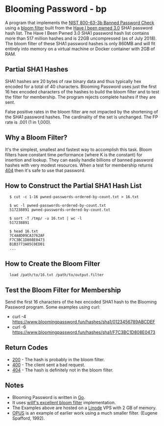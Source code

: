 # Blooming Password - bp

A program that implements the [NIST 800-63-3b Banned Password Check](https://nvlpubs.nist.gov/nistpubs/SpecialPublications/NIST.SP.800-63b.pdf) using a [bloom filter](https://dl.acm.org/citation.cfm?doid=362686.362692) built from the [Have I been pwned 3.0](https://haveibeenpwned.com/Passwords) SHA1 password hash list. The Have I Been Pwned 3.0 SHA1 password hash list contains more than 517 million hashes and is 22GB uncompressed (as of July 2018). The bloom filter of these SHA1 password hashes is only 860MB and will fit entirely into memory on a virtual machine or Docker container with 2GB of RAM.

## Partial SHA1 Hashes

SHA1 hashes are 20 bytes of raw binary data and thus typically hex encoded for a total of 40 characters. Blooming Password uses just the first 16 hex encoded characters of the hashes to build the bloom filter and to test the filter for membership. The program rejects complete hashes if they are sent.

False positive rates in the bloom filter are not impacted by the shortening of the SHA1 password hashes. The cardinality of the set is unchanged. The FP rate is .001 (1 in 1,000).

## Why a Bloom Filter?

It's the simplest, smallest and fastest way to accomplish this task. Bloom filters have constant time performance (where K is the constant) for insertion and lookup. They can easily handle billions of banned password hashes with very modest resources. When a test for membership returns [404](https://www.bloomingpassword.fun/hashes/sha1/0123456789ABCDEF) then it's safe to use that password.

## How to Construct the Partial SHA1 Hash List

```
  $ cut -c 1-16 pwned-passwords-ordered-by-count.txt > 16.txt

  $ wc -l pwned-passwords-ordered-by-count.txt 
  517238891 pwned-passwords-ordered-by-count.txt

  $ sort -T /tmp/ -u 16.txt | wc -l
  517238891

  $ head 16.txt 
  7C4A8D09CA3762AF
  F7C3BC1D808E0473
  B1B3773A05C0ED01
  ...
```

## How to Create the Bloom Filter

```
  load /path/to/16.txt /path/to/output.filter
```

## Test the Bloom Filter for Membership

Send the first 16 characters of the hex encoded SHA1 hash to the Blooming Password program. Some examples using curl:

  * curl -4 https://www.bloomingpassword.fun/hashes/sha1/0123456789ABCDEF
  * curl -6 https://www.bloomingpassword.fun/hashes/sha1/F7C3BC1D808E0473

## Return Codes

  * [200](https://www.bloomingpassword.fun/hashes/sha1/F7C3BC1D808E0473) - The hash is probably in the bloom filter.
  * [400](https://www.bloomingpassword.fun/hashes/sha1/PASSWORD) - The client sent a bad request.
  * [404](https://www.bloomingpassword.fun/hashes/sha1/0123456789ABCDEF) - The hash is definitely not in the bloom filter.

## Notes

  * Blooming Password is written in [Go](https://golang.org).
  * It uses [willf's excellent bloom filter](https://github.com/willf/bloom) implementation.
  * The Examples above are hosted on a [Linode](http://linode.com/) VPS with 2 GB of memory.
  * [OPUS](https://dl.acm.org/citation.cfm?id=134593) is an example of earlier work using a much smaller filter. (Eugene Spafford, 1992).
